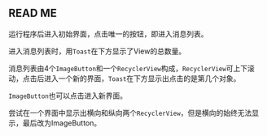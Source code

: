 ## READ ME

运行程序后进入初始界面，点击唯一的按钮，即进入消息列表。

进入消息列表时，用`Toast`在下方显示了View的总数量。

消息列表由4个`ImageButton`和一个`RecyclerView`构成，`RecyclerView`可上下滚动，点击后进入一个新的界面，`Toast`在下方显示出点击的是第几个对象。

`ImageButton`也可以点击进入新界面。

尝试在一个界面中显示出横向和纵向两个`RecyclerView`，但是横向的始终无法显示，最后改为ImageButton。

